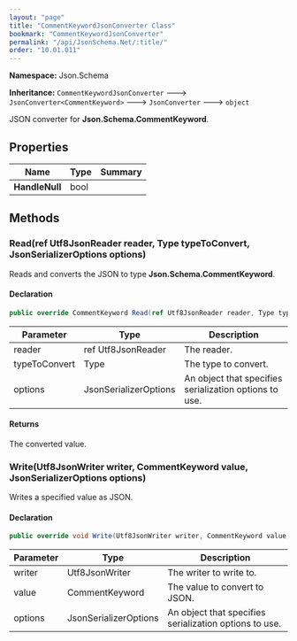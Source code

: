```yaml
---
layout: "page"
title: "CommentKeywordJsonConverter Class"
bookmark: "CommentKeywordJsonConverter"
permalink: "/api/JsonSchema.Net/:title/"
order: "10.01.011"
---
```

**Namespace:** Json.Schema

**Inheritance:**
`CommentKeywordJsonConverter`
 🡒 
`JsonConverter<CommentKeyword>`
 🡒 
`JsonConverter`
 🡒 
`object`

JSON converter for **Json.Schema.CommentKeyword**.

## Properties

| Name | Type | Summary |
|---|---|---|
| **HandleNull** | bool |  |

## Methods

### Read(ref Utf8JsonReader reader, Type typeToConvert, JsonSerializerOptions options)

Reads and converts the JSON to type **Json.Schema.CommentKeyword**.

#### Declaration

```c#
public override CommentKeyword Read(ref Utf8JsonReader reader, Type typeToConvert, JsonSerializerOptions options)
```

| Parameter | Type | Description |
|---|---|---|
| reader | ref Utf8JsonReader | The reader. |
| typeToConvert | Type | The type to convert. |
| options | JsonSerializerOptions | An object that specifies serialization options to use. |


#### Returns

The converted value.

### Write(Utf8JsonWriter writer, CommentKeyword value, JsonSerializerOptions options)

Writes a specified value as JSON.

#### Declaration

```c#
public override void Write(Utf8JsonWriter writer, CommentKeyword value, JsonSerializerOptions options)
```

| Parameter | Type | Description |
|---|---|---|
| writer | Utf8JsonWriter | The writer to write to. |
| value | CommentKeyword | The value to convert to JSON. |
| options | JsonSerializerOptions | An object that specifies serialization options to use. |


